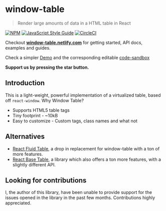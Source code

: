 # window-table

> Render large amounts of data in a HTML table in React

[![NPM](https://img.shields.io/npm/v/window-table.svg)](https://www.npmjs.com/package/window-table)
[![JavaScript Style Guide](https://img.shields.io/badge/code_style-standard-brightgreen.svg)](https://standardjs.com)
[![CircleCI](https://circleci.com/gh/pupudu/window-table.svg?style=svg)](https://circleci.com/gh/pupudu/window-table)

Checkout [**window-table.netlify.com**](https://window-table.netlify.com/)
for getting started, API docs, examples and guides.

Check a simpler [Demo](https://6w5ov594vn.codesandbox.io/) and
the corresponding editable [code-sandbox](https://codesandbox.io/s/6w5ov594vn)

**Support us by pressing the star button.**

## Introduction

This is a light-weight, powerful implementation of a virtualized
table, based off `react-window`. Why Window Table?
* Supports HTML5 table tags
* Tiny footprint - ~10kB
* Easy to customize - Custom tags, class names and what not

## Alternatives
* [React Fluid Table](https://mckervinc.github.io/react-fluid-table/#/),
a drop in replacement for window-table with a ton of more features.
* [React Base Table](https://autodesk.github.io/react-base-table),
a library which also offers a ton more features, with a slightly different API.

## Looking for contributions
I, the author of this library, have been unable to provide support for the issues opened in the library
in the past few months. Contributions highly appreciated.
